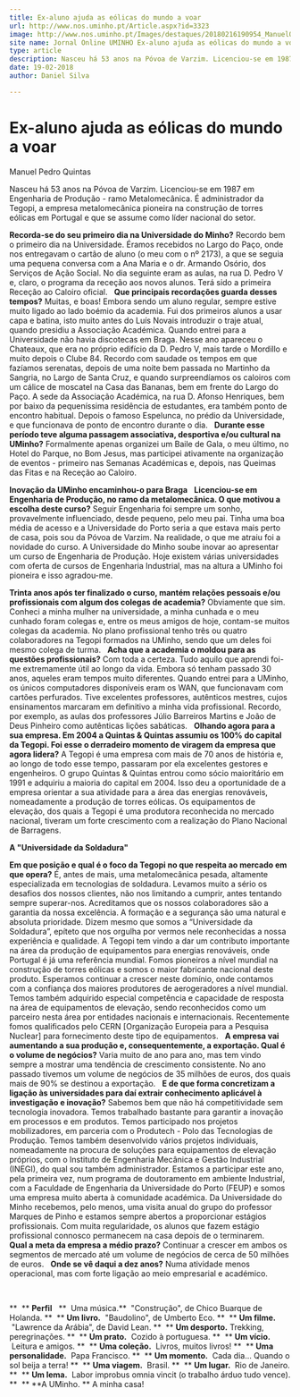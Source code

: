 ```yaml
---
title: Ex-aluno ajuda as eólicas do mundo a voar
url: http://www.nos.uminho.pt/Article.aspx?id=3323
image: http://www.nos.uminho.pt/Images/destaques/20180216190954_ManuelQuintas.jpg
site name: Jornal Online UMINHO Ex-aluno ajuda as eólicas do mundo a voar
type: article
description: Nasceu há 53 anos na Póvoa de Varzim. Licenciou-se em 1987 em Engenharia de Produção - ramo Metalomecânica. É administrador da Tegopi, a empresa metalomecânica pioneira na construção de torres eólicas em Portugal e que se assume como líder nacional do setor.
date: 19-02-2018
author: Daniel Silva

---
```

# Ex-aluno ajuda as eólicas do mundo a voar


  

Manuel Pedro Quintas

Nasceu há 53 anos na Póvoa de Varzim. Licenciou-se em 1987 em Engenharia de Produção - ramo Metalomecânica. É administrador da Tegopi, a empresa metalomecânica pioneira na construção de torres eólicas em Portugal e que se assume como líder nacional do setor.

**Recorda-se do seu primeiro dia na Universidade do Minho?** 
Recordo bem o primeiro dia na Universidade. Éramos recebidos no Largo do Paço, onde nos entregavam o cartão de aluno (o meu com o nº 2173), a que se seguia uma pequena conversa com a Ana Maria e o dr. Armando Osório, dos Serviços de Ação Social. No dia seguinte eram as aulas, na rua D. Pedro V e, claro, o programa da receção aos novos alunos. Terá sido a primeira Receção ao Caloiro oficial.
 
**Que principais recordações guarda desses tempos?** 
Muitas, e boas! Embora sendo um aluno regular, sempre estive muito ligado ao lado boémio da academia. Fui dos primeiros alunos a usar capa e batina, isto muito antes do Luís Novais introduzir o traje atual, quando presidiu a Associação Académica. Quando entrei para a Universidade não havia discotecas em Braga. Nesse ano apareceu o Chateaux, que era no próprio edifício da D. Pedro V, mais tarde o Mordillo e muito depois o Clube 84. Recordo com saudade os tempos em que fazíamos serenatas, depois de uma noite bem passada no Martinho da Sangria, no Largo de Santa Cruz, e quando surpreendíamos os caloiros com um cálice de moscatel na Casa das Bananas, bem em frente do Largo do Paço. A sede da Associação Académica, na rua D. Afonso Henriques, bem por baixo da pequeníssima residência de estudantes, era também ponto de encontro habitual. Depois o famoso Espelunca, no prédio da Universidade, e que funcionava de ponto de encontro durante o dia.
 
**Durante esse período teve alguma passagem associativa, desportiva e/ou cultural na UMinho?** 
Formalmente apenas organizei um Baile de Gala, o meu último, no Hotel do Parque, no Bom Jesus, mas participei ativamente na organização de eventos - primeiro nas Semanas Académicas e, depois, nas Queimas das Fitas e na Receção ao Caloiro.
 

**Inovação da UMinho encaminhou-o para Braga** 
 
**Licenciou-se em Engenharia de Produção, no ramo da metalomecânica. O que motivou a escolha deste curso?** 
Seguir Engenharia foi sempre um sonho, provavelmente influenciado, desde pequeno, pelo meu pai. Tinha uma boa média de acesso e a Universidade do Porto seria a que estava mais perto de casa, pois sou da Póvoa de Varzim. Na realidade, o que me atraiu foi a novidade do curso. A Universidade do Minho soube inovar ao apresentar um curso de Engenharia de Produção. Hoje existem várias universidades com oferta de cursos de Engenharia Industrial, mas na altura a UMinho foi pioneira e isso agradou-me.

**Trinta anos após ter finalizado o curso, mantém relações pessoais e/ou profissionais com algum dos colegas de academia?** 
Obviamente que sim. Conheci a minha mulher na universidade, a minha cunhada e o meu cunhado foram colegas e, entre os meus amigos de hoje, contam-se muitos colegas da academia. No plano profissional tenho três ou quatro colaboradores na Tegopi formados na UMinho, sendo que um deles foi mesmo colega de turma.
 
**Acha que a academia o moldou para as questões profissionais?** 
Com toda a certeza. Tudo aquilo que aprendi foi-me extremamente útil ao longo da vida. Embora só tenham passado 30 anos, aqueles eram tempos muito diferentes. Quando entrei para a UMinho, os únicos computadores disponíveis eram os WAN, que funcionavam com cartões perfurados. Tive excelentes professores, autênticos mestres, cujos ensinamentos marcaram em definitivo a minha vida profissional. Recordo, por exemplo, as aulas dos professores Júlio Barreiros Martins e João de Deus Pinheiro como autênticas lições sabáticas.
 
**Olhando agora para a sua empresa. Em 2004 a Quintas & Quintas assumiu os 100% do capital da Tegopi. Foi esse o derradeiro momento de viragem da empresa que agora lidera?** 
A Tegopi é uma empresa com mais de 70 anos de história e, ao longo de todo esse tempo, passaram por ela excelentes gestores e engenheiros. O grupo Quintas & Quintas entrou como sócio maioritário em 1991 e adquiriu a maioria do capital em 2004. Isso deu a oportunidade de a empresa orientar a sua atividade para a área das energias renováveis, nomeadamente a produção de torres eólicas. Os equipamentos de elevação, dos quais a Tegopi é uma produtora reconhecida no mercado nacional, tiveram um forte crescimento com a realização do Plano Nacional de Barragens.
 

**A "Universidade da Soldadura"** 

**Em que posição e qual é o foco da Tegopi no que respeita ao mercado em que opera?** 
É, antes de mais, uma metalomecânica pesada, altamente especializada em tecnologias de soldadura. Levamos muito a sério os desafios dos nossos clientes, não nos limitando a cumprir, antes tentando sempre superar-nos. Acreditamos que os nossos colaboradores são a garantia da nossa excelência. A formação e a segurança são uma natural e absoluta prioridade. Dizem mesmo que somos a “Universidade da Soldadura”, epíteto que nos orgulha por vermos nele reconhecidas a nossa experiência e qualidade. A Tegopi tem vindo a dar um contributo importante na área da produção de equipamentos para energias renováveis, onde Portugal é já uma referência mundial. Fomos pioneiros a nível mundial na construção de torres eólicas e somos o maior fabricante nacional deste produto. Esperamos continuar a crescer neste domínio, onde contamos com a confiança dos maiores produtores de aerogeradores a nível mundial. Temos também adquirido especial competência e capacidade de resposta na área de equipamentos de elevação, sendo reconhecidos como um parceiro nesta área por entidades nacionais e internacionais. Recentemente fomos qualificados pelo CERN [Organização Europeia para a Pesquisa Nuclear] para fornecimento deste tipo de equipamentos.
 
**A empresa vai aumentando a sua produção e, consequentemente, a exportação. Qual é o volume de negócios?** 
Varia muito de ano para ano, mas tem vindo sempre a mostrar uma tendência de crescimento consistente. No ano passado tivemos um volume de negócios de 35 milhões de euros, dos quais mais de 90% se destinou a exportação.
 
**E de que forma concretizam a ligação às universidades para daí extrair conhecimento aplicável à investigação e inovação?** 
Sabemos bem que não há competitividade sem tecnologia inovadora. Temos trabalhado bastante para garantir a inovação em processos e em produtos. Temos participado nos projetos mobilizadores, em parceria com o Produtech - Polo das Tecnologias de Produção. Temos também desenvolvido vários projetos individuais, nomeadamente na procura de soluções para equipamentos de elevação próprios, com o Instituto de Engenharia Mecânica e Gestão Industrial (INEGI), do qual sou também administrador. Estamos a participar este ano, pela primeira vez, num programa de doutoramento em ambiente Industrial, com a Faculdade de Engenharia da Universidade do Porto (FEUP) e somos uma empresa muito aberta à comunidade académica. Da Universidade do Minho recebemos, pelo menos, uma visita anual do grupo do professor Marques de Pinho e estamos sempre abertos a proporcionar estágios profissionais. Com muita regularidade, os alunos que fazem estágio profissional connosco permanecem na casa depois de o terminarem. 
 
**Qual a meta da empresa a médio prazo?** 
Continuar a crescer em ambos os segmentos de mercado até um volume de negócios de cerca de 50 milhões de euros.
 
**Onde se vê daqui a dez anos?** 
Numa atividade menos operacional, mas com forte ligação ao meio empresarial e académico.

 

**  ** **Perfil** 
 
**  Uma música.**  "Construção", de Chico Buarque de Holanda.
**  ** **Um livro.**  "Baudolino", de Umberto Eco.
**  ** **Um filme.**  "Lawrence da Arábia", de David Lean.
**  ** **Um desporto.** Trekking, peregrinações.
**  ** **Um prato.**  Cozido à portuguesa.
**  ** **Um vício.**  Leitura e amigos.
**  ** **Uma coleção.**  Livros, muitos livros!
**  ** **Uma personalidade.**  Papa Francisco.
**  ** **Um momento.**  Cada dia… Quando o sol beija a terra!
**  ** **Uma viagem.**  Brasil.
**  ** **Um lugar.**  Rio de Janeiro.
**  ** **Um lema.**  Labor improbus omnia vincit (o trabalho árduo tudo vence).
**  ** **A UMinho. ** A minha casa!
 

